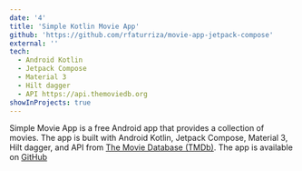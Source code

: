```yaml
---
date: '4'
title: 'Simple Kotlin Movie App'
github: 'https://github.com/rfaturriza/movie-app-jetpack-compose'
external: ''
tech:
  - Android Kotlin
  - Jetpack Compose
  - Material 3
  - Hilt dagger
  - API https://api.themoviedb.org
showInProjects: true
---
```


Simple Movie App is a free Android app that provides a collection of movies. The app is built with Android Kotlin, Jetpack Compose, Material 3, Hilt dagger, and API from [The Movie Database (TMDb)](https://www.themoviedb.org). The app is available on [GitHub](https://github.com/rfaturriza/movie-app-jetpack-compose)
